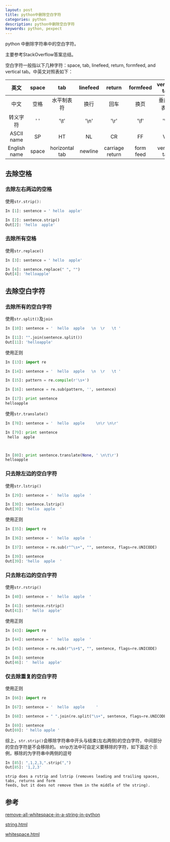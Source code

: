 ```yaml
---
layout: post
title: python中删除空白字符
categories: python
description: python中删除空白字符
keywords: python, pexpect
---
```



python 中删除字符串中的空白字符。

主要参考StackOverflow答案总结。

空白字符一般指以下几种字符：space, tab, linefeed, return, formfeed, and vertical tab。中英文对照表如下：

| 英文 | space | tab | linefeed | return | formfeed | vertical tab |
| :---: |:---: |:---: |:---: |:---: |:---: |:---: |
| 中文| 空格 | 水平制表符 | 换行 | 回车 | 换页 | 垂直制表符 |
| 转义字符 | ' ' | '\t' | '\n' | '\r' | '\f' | '\v' |
| ASCII name | SP | HT | NL | CR | FF | VT |
| English name | space | horizontal tab | newline | carriage return | form feed | vertical tab |


## 去除空格

### 去除左右两边的空格

使用`str.strip():`

``` python
In [1]: sentence = ' hello  apple'

In [2]: sentence.strip()
Out[2]: 'hello  apple'
```

### 去除所有空格

使用`str.replace()`

``` python
In [3]: sentence = ' hello  apple'

In [4]: sentence.replace(" ", "")
Out[4]: 'helloapple'
```

## 去除空白字符

### 去除所有的空白字符

使用`str.split()`及`join`

``` python
In [10]: sentence = '  hello  apple   \n  \r   \t '

In [11]: "".join(sentence.split())
Out[11]: 'helloapple'
```

使用正则

``` python
In [13]: import re

In [14]: sentence = '  hello  apple   \n  \r   \t '

In [15]: pattern = re.compile(r'\s+')

In [16]: sentence = re.sub(pattern, '', sentence)

In [17]: print sentence
helloapple
```

使用`str.translate()`

 ``` python
In [78]: sentence = '  hello  apple     \n\r \n\r'

In [79]: print sentence
  hello  apple     
 


In [80]: print sentence.translate(None, ' \n\t\r')
helloapple
 ```

### 只去除左边的空白字符
 
 使用`str.lstrip()`
 
 ``` python
In [29]: sentence = '  hello  apple  '

In [30]: sentence.lstrip()
Out[30]: 'hello  apple  '
 ```
 
 使用正则
 ``` python
In [35]: import re

In [36]: sentence = '  hello  apple  '

In [37]: sentence = re.sub(r"^\s+", "", sentence, flags=re.UNICODE)

In [39]: sentence
Out[39]: 'hello  apple  '
 ```
 
### 只去除右边的空白字符
 
 使用`str.rstrip()`

``` python
In [40]: sentence = '  hello  apple  '

In [41]: sentence.rstrip()
Out[41]: '  hello  apple'
```
 
 使用正则
 
 ``` python
 In [43]: import re

In [44]: sentence = '  hello  apple  '

In [45]: sentence = re.sub(r"\s+$", "", sentence, flags=re.UNICODE)

In [46]: sentence
Out[46]: '  hello  apple'
 ```
 
### 仅去除重复的空白字符
 
 使用正则
 
 ``` python
 In [66]: import re

In [67]: sentence = '  hello  apple     '

In [68]: sentence = " ".join(re.split("\s+", sentence, flags=re.UNICODE))

In [69]: sentence
Out[69]: ' hello apple '
 ```
 
综上，`str.strip()`会移除字符串中开头与结束(左右两侧)的空白字符，中间部分的空白字符是不会移除的。
strip方法中可自定义要移除的字符，如下面这个示例，移除的为字符串中两侧的逗号
``` python
In [85]: ",1,2,3,".strip(",")
Out[85]: '1,2,3'

```

```
strip does a rstrip and lstrip (removes leading and trailing spaces, tabs, returns and form 
feeds, but it does not remove them in the middle of the string).
```

## 参考

[remove-all-whitespace-in-a-string-in-python](https://stackoverflow.com/questions/8270092/remove-all-whitespace-in-a-string-in-python)

[string.html](https://docs.python.org/2/library/string.html)

[whitespace.html](https://infohost.nmt.edu/tcc/help/pubs/python/web/whitespace.html)

